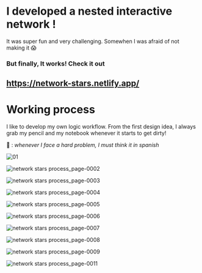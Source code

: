 # I developed a nested interactive network !

It was super fun and very challenging. Somewhen I was afraid of not making it 😱 

### But finally, It works! Check it out

## https://network-stars.netlify.app/

# Working process 

I like to develop my own logic workflow. From the first design idea, I always grab my pencil and my notebook whenever it starts to get dirty!

🚨 : *whenever I face a hard problem, I must think it in spanish* 

![01](https://user-images.githubusercontent.com/58486801/109954527-333af900-7cc0-11eb-8da8-3cb2c92b467b.jpg)

![network stars process_page-0002](https://user-images.githubusercontent.com/58486801/109955109-e0157600-7cc0-11eb-91c6-793021116eb2.jpg)

![network stars process_page-0003](https://user-images.githubusercontent.com/58486801/109955130-e86db100-7cc0-11eb-8d48-31ec94a4e4f4.jpg)

![network stars process_page-0004](https://user-images.githubusercontent.com/58486801/109955144-edcafb80-7cc0-11eb-8a6f-915ceaf1a7b7.jpg)

![network stars process_page-0005](https://user-images.githubusercontent.com/58486801/109955166-f3c0dc80-7cc0-11eb-8aad-48d99c2c9362.jpg)

![network stars process_page-0006](https://user-images.githubusercontent.com/58486801/109955178-f6bbcd00-7cc0-11eb-9466-309c96cafebf.jpg)

![network stars process_page-0007](https://user-images.githubusercontent.com/58486801/109955197-fc191780-7cc0-11eb-9f4d-b37a23d67666.jpg)

![network stars process_page-0008](https://user-images.githubusercontent.com/58486801/109955205-ffac9e80-7cc0-11eb-82af-0d6b26cc89d7.jpg)

![network stars process_page-0009](https://user-images.githubusercontent.com/58486801/109955229-076c4300-7cc1-11eb-95f4-68739b99f2fa.jpg)

![network stars process_page-0011](https://user-images.githubusercontent.com/58486801/109955251-0affca00-7cc1-11eb-91fc-097b91d35679.jpg)


